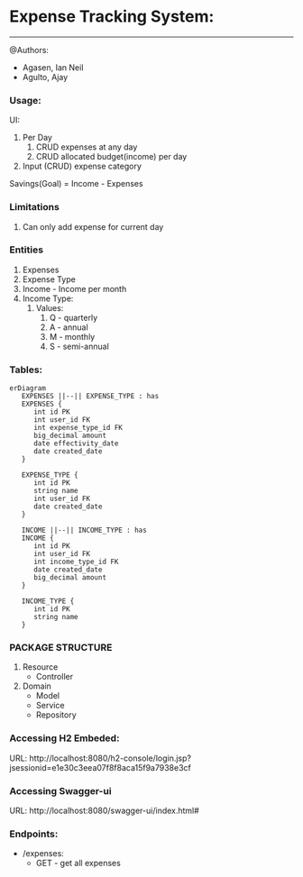 # Expense Tracking System:

---

@Authors:

- Agasen, Ian Neil
- Agulto, Ajay

### Usage:

UI:

1. Per Day
   1. CRUD expenses at any day
   2. CRUD allocated budget(income) per day
2. Input (CRUD) expense category

Savings(Goal) = Income - Expenses

### Limitations

1.  Can only add expense for current day

### Entities

1. Expenses
2. Expense Type
3. Income - Income per month
4. Income Type:
   1. Values:
      1. Q - quarterly
      2. A - annual
      3. M - monthly
      4. S - semi-annual

### Tables:

```mermaid
erDiagram
   EXPENSES ||--|| EXPENSE_TYPE : has
   EXPENSES {
      int id PK
      int user_id FK
      int expense_type_id FK
      big_decimal amount
      date effectivity_date
      date created_date
   }

   EXPENSE_TYPE {
      int id PK
      string name
      int user_id FK
      date created_date
   }

   INCOME ||--|| INCOME_TYPE : has
   INCOME {
      int id PK
      int user_id FK
      int income_type_id FK
      date created_date
      big_decimal amount
   }

   INCOME_TYPE {
      int id PK
      string name
   }
```

### PACKAGE STRUCTURE

1. Resource
   - Controller
2. Domain
   - Model
   - Service
   - Repository

### Accessing H2 Embeded:

URL: http://localhost:8080/h2-console/login.jsp?jsessionid=e1e30c3eea07f8f8aca15f9a7938e3cf

### Accessing Swagger-ui

URL: http://localhost:8080/swagger-ui/index.html#

### Endpoints:

- /expenses:
  - GET - get all expenses
